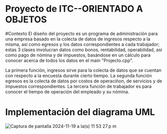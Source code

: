 # Proyecto de ITC--ORIENTADO A OBJETOS

#Contexto
El diseño del proyecto es un programa de administración para una empresa basado en la colecta de datos de ingresos respecto a la misma, así como egresos y los datos correspondientes a cada trabajador; estas 3 clases involucran datos como bonos, rentabilidad, operabilidad, así como pago de nómina y de impuestos, basándose en un cálculo para conocer acerca de todos los datos en el main "Projecto.cpp".

La primera función, ingresos sirve para la colecta de datos que se cuentan con respecto a la encuesta durante cierto tiempo.
La segunda función egresos es la colecta de datos por costos de operaciñon, de servicios y de impuestos correspondientes.
La tercera función de trabajador es para conocer el tiempo de operación del empleado y su nómina.


# Implementación del diagrama UML
![Captura de pantalla 2024-11-19 a la(s) 11 53 27 p m](https://github.com/user-attachments/assets/cccc13d2-0cb3-4c60-a3d2-38fb7d785e82)

